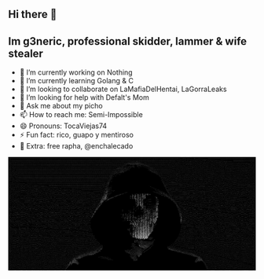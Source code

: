 ## Hi there 👋

## Im g3neric, professional skidder, lammer & wife stealer

- 🔭 I’m currently working on Nothing
- 🌱 I’m currently learning Golang & C
- 👯 I’m looking to collaborate on LaMafiaDelHentai, LaGorraLeaks
- 🤔 I’m looking for help with Defalt's Mom
- 💬 Ask me about my picho
- 📫 How to reach me: Semi-Impossible
- 😄 Pronouns: TocaViejas74
- ⚡ Fun fact: rico, guapo y mentiroso
- 💬 Extra: free rapha, @enchalecado

![](g3n.jpg)
